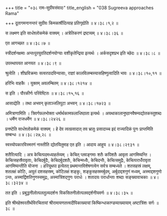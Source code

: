 +++
title = "०३८ राम-सुग्रीवसंवादः"
title_english = "038 Sugreeva approaches Rama"

+++
दूतागमनानन्तरं सुग्रीवः किमकार्षीदित्याह प्रतिगृह्येति  ॥  ४।३८।१,२  ॥   

  

स लक्ष्मण इति सार्धश्लोकमेकं वाक्यम् । अत्रेतिकरणं द्रष्टव्यम्  ॥  ४।३८।३६  ॥   

  

एत आगच्छत  ॥  ४।३८।७  ॥   

  

स्त्रीदर्शनक्षमाः अन्तःपुरयुवतिदर्शनयोग्याः वशीकृतेन्द्रिया इत्यर्थः । अर्कसदृशप्रभ इति च्छेदः  ॥  ४।३८।८  ॥   

  

उपस्थापयत आनयत  ॥  ४।३८।९  ॥   

  

श्रुत्वेति । शीघ्रविक्रमाः सत्वरपादविन्यासाः, राज्ञां कालविलम्बस्यासहिष्णुत्वादिति भावः  ॥  ४।३८।१०,११  ॥   

  

हरिभिः वाहकैः । युक्तम् अवलम्बितम्  ॥  ४।३८।१२१४  ॥   

  

स इति । पौरकीर्णः परिवेष्टितः  ॥  ४।३८।१५,१६  ॥   

  

आसाद्येति । तथा अभवन् कृताञ्जलिपुटा अभवन्  ॥  ४।३८।१७२३  ॥   

  

अमित्राणामिति । त्रिवर्गफलभोक्ता धर्मार्थकामफलाधिष्ठाता इत्यर्थः । अयथाकालानुष्ठानवैषम्यद्योतकस्तुशब्दः । धर्मेण राजधर्मेण  ॥  ४।३८।२४२६  ॥   

  

प्रनष्टेति सार्धश्लोकमेकं वाक्यम् । हे देव त्वत्प्रसादात् तव भ्रातुः प्रसादाच्च इदं राज्यादिकं पुनः प्राप्तमिति सम्बन्धः  ॥  ४।३८।२७,२८  ॥   

  

स्वस्योपकारविस्मरणं नास्तीति द्योतयितुमाह एत इति । आदाय आहूय  ॥  ४।३८।२९३१  ॥   

  

शतैरित्यादि । अत्र केचित्पदमध्याहर्तव्यम् । केचित् प्लवङ्गमाः शतैः कपिशतैः आवृता आगमिष्यन्ति । केचित्सहस्रैरावृताः, केचिदर्बुदैः, केचिदर्बुदशतैः, केचिन्मध्यैः, केचिदन्तैः, केचित्समुद्रैः, केचित्परार्धैरावृता आगमिष्यन्तीति योजना । हरियूथपा इत्येतत् प्रथमान्तविशेषणत्वेन सर्वत्र सम्बध्यते । शतसहस्रं लक्षम्, शतलक्षं कोटिः, अयुतं दशसहस्रम्, कोटिलक्षं शङ्कुः, शङ्कुसहस्रमर्बुदम्, अर्बुदाद्दशगुणं मध्यम्, अस्माद्दशगुणो ऽन्तः, अस्माद्विंशतिगुणस्समुद्रः, अस्मात्रिंशद्गुणः परार्धः । शतादयः परार्धान्ताः शब्दाः सङ्ख्यावाचकाः  ॥  ४।३८।३२३४  ॥   

  

तत इति । प्रबुद्धनीलोत्पलतुल्यदर्शनः विकसितनीलोत्पलवद्दर्शनीयवर्णः  ॥  ४।३८।३५  ॥   

  

इति श्रीमहेश्वरतीर्थविरचितायां श्रीरामायणतत्त्वदीपिकाख्यायां किष्किन्धाकाण्डव्याख्यायाम् अष्टात्रिंशः सर्गः  ॥  ३८  ॥   

  

